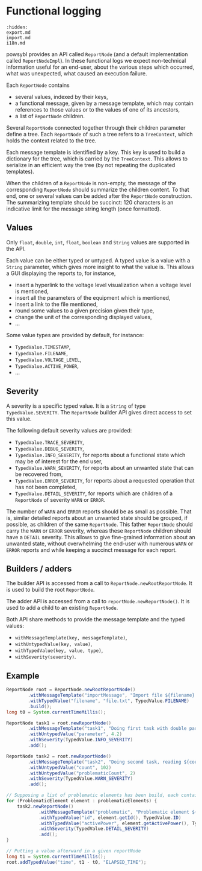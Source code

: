 # Functional logging

```{toctree}
:hidden:
export.md
import.md
i18n.md
```

powsybl provides an API called `ReportNode` (and a default implementation called `ReportNodeImpl`).
In these functional logs we expect non-technical information useful for an end-user, about the various steps which occurred, what was unexpected, what caused an execution failure.

Each `ReportNode` contains
- several values, indexed by their keys,
- a functional message, given by a message template, which may contain references to those values or to the values of one of its ancestors,
- a list of `ReportNode` children.

Several `ReportNode` connected together through their children parameter define a tree.
Each `ReportNode` of such a tree refers to a `TreeContext`, which holds the context related to the tree.

Each message template is identified by a key.
This key is used to build a dictionary for the tree, which is carried by the `TreeContext`.
This allows to serialize in an efficient way the tree (by not repeating the duplicated templates).

When the children of a `ReportNode` is non-empty, the message of the corresponding `ReportNode` should summarize the children content.
To that end, one or several values can be added after the `ReportNode` construction.
The summarizing template should be succinct: 120 characters is an indicative limit for the message string length (once formatted).

## Values
Only `float`, `double`, `int`, `float`, `boolean` and `String` values are supported in the API.

Each value can be either typed or untyped.
A typed value is a value with a `String` parameter, which gives more insight to what the value is.
This allows a GUI displaying the reports to, for instance,
- insert a hyperlink to the voltage level visualization when a voltage level is mentioned,
- insert all the parameters of the equipment which is mentioned,
- insert a link to the file mentioned,
- round some values to a given precision given their type,
- change the unit of the corresponding displayed values,
- ...

Some value types are provided by default, for instance:
- `TypedValue.TIMESTAMP`,
- `TypedValue.FILENAME`,
- `TypedValue.VOLTAGE_LEVEL`,
- `TypedValue.ACTIVE_POWER`,
- ...

## Severity
A severity is a specific typed value.
It is a `String` of type `TypedValue.SEVERITY`.
The `ReportNode` builder API gives direct access to set this value.

The following default severity values are provided:
- `TypedValue.TRACE_SEVERITY`,
- `TypedValue.DEBUG_SEVERITY`,
- `TypedValue.INFO_SEVERITY`, for reports about a functional state which may be of interest for the end user,
- `TypedValue.WARN_SEVERITY`, for reports about an unwanted state that can be recovered from,
- `TypedValue.ERROR_SEVERITY`, for reports about a requested operation that has not been completed,
- `TypedValue.DETAIL_SEVERITY`, for reports which are children of a `ReportNode` of severity `WARN` or `ERROR`.

The number of `WARN` and `ERROR` reports should be as small as possible.
That is, similar detailed reports about an unwanted state should be grouped, if possible, as children of the same `ReportNode`.
This father `ReportNode` should carry the `WARN` or `ERROR` severity, whereas these `ReportNode` children should have a `DETAIL` severity.
This allows to give fine-grained information about an unwanted state, without overwhelming the end-user with numerous `WARN` or `ERROR` reports and while keeping a succinct message for each report.

## Builders / adders
The builder API is accessed from a call to `ReportNode.newRootReportNode`.
It is used to build the root `ReportNode`.

The adder API is accessed from a call to `reportNode.newReportNode()`.
It is used to add a child to an existing `ReportNode`.

Both API share methods to provide the message template and the typed values:
- `withMessageTemplate(key, messageTemplate)`,
- `withUntypedValue(key, value)`,
- `withTypedValue(key, value, type)`,
- `withSeverity(severity)`.

## Example
```java
ReportNode root = ReportNode.newRootReportNode()
        .withMessageTemplate("importMessage", "Import file ${filename} in ${time} ms")
        .withTypedValue("filename", "file.txt", TypedValue.FILENAME)
        .build();
long t0 = System.currentTimeMillis();

ReportNode task1 = root.newReportNode()
        .withMessageTemplate("task1", "Doing first task with double parameter ${parameter}")
        .withUntypedValue("parameter", 4.2)
        .withSeverity(TypedValue.INFO_SEVERITY)
        .add();

ReportNode task2 = root.newReportNode()
        .withMessageTemplate("task2", "Doing second task, reading ${count} elements, among which ${problematicCount} are problematic")
        .withUntypedValue("count", 102)
        .withUntypedValue("problematicCount", 2)
        .withSeverity(TypedValue.WARN_SEVERITY)
        .add();

// Supposing a list of problematic elements has been build, each containing an id and an active power values
for (ProblematicElement element : problematicElements) {
    task2.newReportNode()
            .withMessageTemplate("problematic", "Problematic element ${id} with active power ${activePower}")
            .withTypedValue("id", element.getId(), TypedValue.ID)
            .withTypedValue("activePower", element.getActivePower(), TypedValue.ACTIVE_POWER)
            .withSeverity(TypedValue.DETAIL_SEVERITY)
            .add();
}

// Putting a value afterward in a given reportNode
long t1 = System.currentTimeMillis();
root.addTypedValue("time", t1 - t0, "ELAPSED_TIME");
```